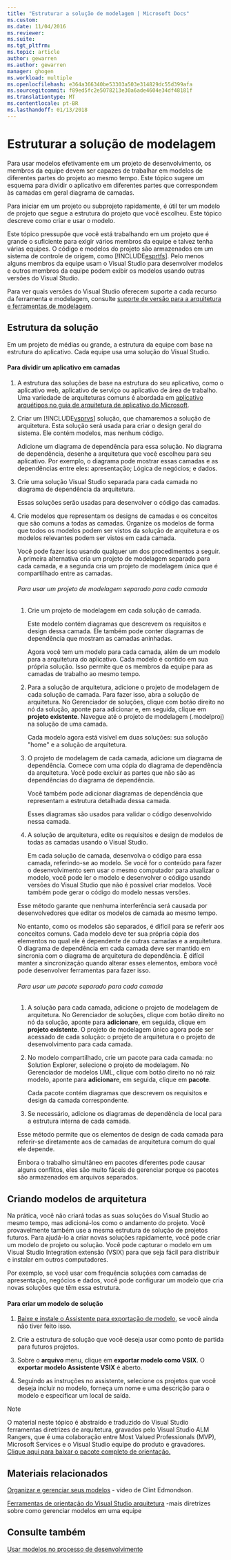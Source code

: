 ```yaml
---
title: "Estruturar a solução de modelagem | Microsoft Docs"
ms.custom: 
ms.date: 11/04/2016
ms.reviewer: 
ms.suite: 
ms.tgt_pltfrm: 
ms.topic: article
author: gewarren
ms.author: gewarren
manager: ghogen
ms.workload: multiple
ms.openlocfilehash: e364a366340be53303a503e314829dc55d399afa
ms.sourcegitcommit: f89ed5fc2e5078213e30a6ade4604e34df48181f
ms.translationtype: MT
ms.contentlocale: pt-BR
ms.lasthandoff: 01/13/2018
---
```

# <a name="structure-your-modeling-solution"></a>Estruturar a solução de modelagem
Para usar modelos efetivamente em um projeto de desenvolvimento, os membros da equipe devem ser capazes de trabalhar em modelos de diferentes partes do projeto ao mesmo tempo. Este tópico sugere um esquema para dividir o aplicativo em diferentes partes que correspondem às camadas em geral diagrama de camadas.  
  
 Para iniciar em um projeto ou subprojeto rapidamente, é útil ter um modelo de projeto que segue a estrutura do projeto que você escolheu. Este tópico descreve como criar e usar o modelo.  
  
 Este tópico pressupõe que você está trabalhando em um projeto que é grande o suficiente para exigir vários membros da equipe e talvez tenha várias equipes. O código e modelos do projeto são armazenados em um sistema de controle de origem, como [!INCLUDE[esprtfs](../code-quality/includes/esprtfs_md.md)]. Pelo menos alguns membros da equipe usam o Visual Studio para desenvolver modelos e outros membros da equipe podem exibir os modelos usando outras versões do Visual Studio.  
  
 Para ver quais versões do Visual Studio oferecem suporte a cada recurso da ferramenta e modelagem, consulte [suporte de versão para a arquitetura e ferramentas de modelagem](../modeling/what-s-new-for-design-in-visual-studio.md#VersionSupport).  
  
## <a name="solution-structure"></a>Estrutura da solução  
 Em um projeto de médias ou grande, a estrutura da equipe com base na estrutura do aplicativo. Cada equipe usa uma solução do Visual Studio.  
  
#### <a name="to-divide-an-application-into-layers"></a>Para dividir um aplicativo em camadas  
  
1.  A estrutura das soluções de base na estrutura do seu aplicativo, como o aplicativo web, aplicativo de serviço ou aplicativo de área de trabalho. Uma variedade de arquiteturas comuns é abordada em [aplicativo arquétipos no guia de arquitetura de aplicativo do Microsoft](http://go.microsoft.com/fwlink/?LinkId=196681).  
  
2.  Criar um [!INCLUDE[vsprvs](../code-quality/includes/vsprvs_md.md)] solução, que chamaremos a solução de arquitetura. Esta solução será usada para criar o design geral do sistema. Ele contém modelos, mas nenhum código.  
  
     Adicione um diagrama de dependência para essa solução. No diagrama de dependência, desenhe a arquitetura que você escolheu para seu aplicativo. Por exemplo, o diagrama pode mostrar essas camadas e as dependências entre eles: apresentação; Lógica de negócios; e dados.  
  
4.  Crie uma solução Visual Studio separada para cada camada no diagrama de dependência da arquitetura.  
  
     Essas soluções serão usadas para desenvolver o código das camadas.  
  
5.  Crie modelos que representam os designs de camadas e os conceitos que são comuns a todas as camadas. Organize os modelos de forma que todos os modelos podem ser vistos da solução de arquitetura e os modelos relevantes podem ser vistos em cada camada.  
  
     Você pode fazer isso usando qualquer um dos procedimentos a seguir. A primeira alternativa cria um projeto de modelagem separado para cada camada, e a segunda cria um projeto de modelagem única que é compartilhado entre as camadas.  
  
    ###### <a name="to-use-a-separate-modeling-project-for-each-layer"></a>Para usar um projeto de modelagem separado para cada camada  
  
    1.  Crie um projeto de modelagem em cada solução de camada.  
  
         Este modelo contém diagramas que descrevem os requisitos e design dessa camada. Ele também pode conter diagramas de dependência que mostram as camadas aninhadas.  
  
         Agora você tem um modelo para cada camada, além de um modelo para a arquitetura do aplicativo. Cada modelo é contido em sua própria solução. Isso permite que os membros da equipe para as camadas de trabalho ao mesmo tempo.  
  
    2.  Para a solução de arquitetura, adicione o projeto de modelagem de cada solução de camada. Para fazer isso, abra a solução de arquitetura. No Gerenciador de soluções, clique com botão direito no nó da solução, aponte para adicionar e, em seguida, clique em **projeto existente**. Navegue até o projeto de modelagem (.modelproj) na solução de uma camada.  
  
         Cada modelo agora está visível em duas soluções: sua solução "home" e a solução de arquitetura.  
  
    3.  O projeto de modelagem de cada camada, adicione um diagrama de dependência. Comece com uma cópia do diagrama de dependência da arquitetura. Você pode excluir as partes que não são as dependências do diagrama de dependência.  
  
         Você também pode adicionar diagramas de dependência que representam a estrutura detalhada dessa camada.  
  
         Esses diagramas são usados para validar o código desenvolvido nessa camada.  
  
    4.  A solução de arquitetura, edite os requisitos e design de modelos de todas as camadas usando o Visual Studio.  
  
         Em cada solução de camada, desenvolva o código para essa camada, referindo-se ao modelo. Se você for o conteúdo para fazer o desenvolvimento sem usar o mesmo computador para atualizar o modelo, você pode ler o modelo e desenvolver o código usando versões do Visual Studio que não é possível criar modelos. Você também pode gerar o código do modelo nessas versões.  
  
     Esse método garante que nenhuma interferência será causada por desenvolvedores que editar os modelos de camada ao mesmo tempo.  
  
     No entanto, como os modelos são separados, é difícil para se referir aos conceitos comuns. Cada modelo deve ter sua própria cópia dos elementos no qual ele é dependente de outras camadas e a arquitetura. O diagrama de dependência em cada camada deve ser mantido em sincronia com o diagrama de arquitetura de dependência. É difícil manter a sincronização quando alterar esses elementos, embora você pode desenvolver ferramentas para fazer isso.  
  
    ###### <a name="to-use-a-separate-package-for-each-layer"></a>Para usar um pacote separado para cada camada  
  
    1.  A solução para cada camada, adicione o projeto de modelagem de arquitetura. No Gerenciador de soluções, clique com botão direito no nó da solução, aponte para **adicionar**e, em seguida, clique em **projeto existente**. O projeto de modelagem único agora pode ser acessado de cada solução: o projeto de arquitetura e o projeto de desenvolvimento para cada camada.  
  
    2.  No modelo compartilhado, crie um pacote para cada camada: no Solution Explorer, selecione o projeto de modelagem. No Gerenciador de modelos UML, clique com botão direito no nó raiz modelo, aponte para **adicionar**e, em seguida, clique em **pacote**.  
  
         Cada pacote contém diagramas que descrevem os requisitos e design da camada correspondente.  
  
    3.  Se necessário, adicione os diagramas de dependência de local para a estrutura interna de cada camada.  
  
     Esse método permite que os elementos de design de cada camada para referir-se diretamente aos de camadas de arquitetura comum do qual ele depende.  
  
     Embora o trabalho simultâneo em pacotes diferentes pode causar alguns conflitos, eles são muito fáceis de gerenciar porque os pacotes são armazenados em arquivos separados.
  
## <a name="creating-architecture-templates"></a>Criando modelos de arquitetura  
 Na prática, você não criará todas as suas soluções do Visual Studio ao mesmo tempo, mas adicioná-los como o andamento do projeto. Você provavelmente também use a mesma estrutura de solução de projetos futuros.  Para ajudá-lo a criar novas soluções rapidamente, você pode criar um modelo de projeto ou solução. Você pode capturar o modelo em um Visual Studio Integration extensão (VSIX) para que seja fácil para distribuir e instalar em outros computadores.  
  
 Por exemplo, se você usar com frequência soluções com camadas de apresentação, negócios e dados, você pode configurar um modelo que cria novas soluções que têm essa estrutura.  
  
#### <a name="to-create-a-solution-template"></a>Para criar um modelo de solução  
  
1.  [Baixe e instale o Assistente para exportação de modelo](http://go.microsoft.com/fwlink/?LinkId=196686), se você ainda não tiver feito isso.  
  
2.  Crie a estrutura de solução que você deseja usar como ponto de partida para futuros projetos.  
  
3.  Sobre o **arquivo** menu, clique em **exportar modelo como VSIX**. O **exportar modelo Assistente VSIX** é aberto.  
  
4.  Seguindo as instruções no assistente, selecione os projetos que você deseja incluir no modelo, forneça um nome e uma descrição para o modelo e especificar um local de saída.  
  
> [!NOTE]
>  O material neste tópico é abstraído e traduzido do Visual Studio ferramentas diretrizes de arquitetura, gravados pelo Visual Studio ALM Rangers, que é uma colaboração entre Most Valued Professionals (MVP), Microsoft Services e o Visual Studio equipe do produto e gravadores. [Clique aqui para baixar o pacote completo de orientação.](http://go.microsoft.com/fwlink/?LinkID=191984)  
  
## <a name="related-materials"></a>Materiais relacionados  
 [Organizar e gerenciar seus modelos](http://channel9.msdn.com/posts/clinted/UML-with-VS-2010-Part-9-Organizing-and-Managing-Your-Models/) - vídeo de Clint Edmondson.  
  
 [Ferramentas de orientação do Visual Studio arquitetura](../modeling/visual-studio-architecture-tooling-guidance.md) -mais diretrizes sobre como gerenciar modelos em uma equipe  
  
## <a name="see-also"></a>Consulte também  
 [Usar modelos no processo de desenvolvimento](../modeling/use-models-in-your-development-process.md)
